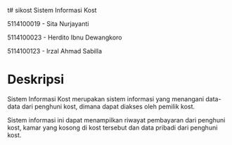t# sikost
Sistem Informasi Kost

5114100019 - Sita Nurjayanti

5114100023 - Herdito Ibnu Dewangkoro

5114100123 - Irzal Ahmad Sabilla


# Deskripsi

Sistem Informasi Kost merupakan sistem informasi yang menangani data-data dari penghuni kost, dimana dapat diakses oleh pemilik kost. 

Sistem informasi ini dapat menampilkan riwayat pembayaran dari penghuni kost, kamar yang kosong di kost tersebut dan data pribadi dari penghuni kost.
